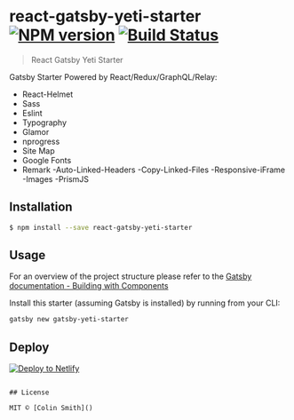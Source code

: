 # react-gatsby-yeti-starter [![NPM version](https://badge.fury.io/js/react-gatsby-yeti-starter.svg)](https://npmjs.org/package/react-gatsby-yeti-starter) [![Build Status](https://travis-ci.org/BeardedYeti/react-gatsby-yeti-starter.svg?branch=master)](https://travis-ci.org/BeardedYeti/react-gatsby-yeti-starter)

> React Gatsby Yeti Starter

Gatsby Starter Powered by React/Redux/GraphQL/Relay:
- React-Helmet
- Sass
- Eslint
- Typography
- Glamor
- nprogress
- Site Map
- Google Fonts
- Remark
   -Auto-Linked-Headers
   -Copy-Linked-Files
   -Responsive-iFrame
   -Images
   -PrismJS

## Installation

```sh
$ npm install --save react-gatsby-yeti-starter
```

## Usage

For an overview of the project structure please refer to the [Gatsby documentation - Building with Components](https://www.gatsbyjs.org/docs/building-with-components/)

Install this starter (assuming Gatsby is installed) by running from your CLI:
```sh
gatsby new gatsby-yeti-starter
```

## Deploy

[![Deploy to Netlify](https://www.netlify.com/img/deploy/button.svg)](https://app.netlify.com/start/deploy?repository=https://github.com/gatsbyjs/gatsby-starter-default)
```

## License

MIT © [Colin Smith]()